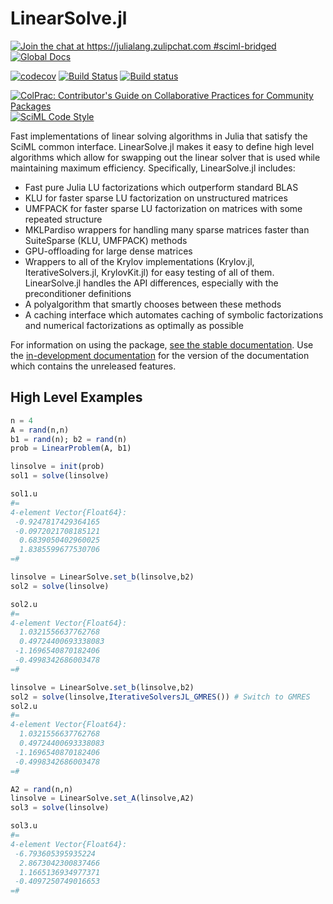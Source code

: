 # LinearSolve.jl

[![Join the chat at https://julialang.zulipchat.com #sciml-bridged](https://img.shields.io/static/v1?label=Zulip&message=chat&color=9558b2&labelColor=389826)](https://julialang.zulipchat.com/#narrow/stream/279055-sciml-bridged)
[![Global Docs](https://img.shields.io/badge/docs-SciML-blue.svg)](https://docs.sciml.ai/LinearSolve/stable/)

[![codecov](https://codecov.io/gh/SciML/LinearSolve.jl/branch/main/graph/badge.svg)](https://app.codecov.io/gh/SciML/LinearSolve.jl)
[![Build Status](https://github.com/SciML/LinearSolvers.jl/workflows/CI/badge.svg)](https://github.com/SciML/LinearSolvers.jl/actions?query=workflow%3ACI)
[![Build status](https://badge.buildkite.com/74699764ce224514c9632e2750e08f77c6d174c5ba7cd38297.svg?branch=main)](https://buildkite.com/julialang/linearsolve-dot-jl)

[![ColPrac: Contributor's Guide on Collaborative Practices for Community Packages](https://img.shields.io/badge/ColPrac-Contributor's%20Guide-blueviolet)](https://github.com/SciML/ColPrac)
[![SciML Code Style](https://img.shields.io/static/v1?label=code%20style&message=SciML&color=9558b2&labelColor=389826)](https://github.com/SciML/SciMLStyle)

Fast implementations of linear solving algorithms in Julia that satisfy the SciML
common interface. LinearSolve.jl makes it easy to define high level algorithms
which allow for swapping out the linear solver that is used while maintaining
maximum efficiency. Specifically, LinearSolve.jl includes:

- Fast pure Julia LU factorizations which outperform standard BLAS
- KLU for faster sparse LU factorization on unstructured matrices
- UMFPACK for faster sparse LU factorization on matrices with some repeated structure
- MKLPardiso wrappers for handling many sparse matrices faster than SuiteSparse (KLU, UMFPACK) methods
- GPU-offloading for large dense matrices
- Wrappers to all of the Krylov implementations (Krylov.jl, IterativeSolvers.jl, KrylovKit.jl) for easy
  testing of all of them. LinearSolve.jl handles the API differences, especially with the preconditioner
  definitions
- A polyalgorithm that smartly chooses between these methods
- A caching interface which automates caching of symbolic factorizations and numerical factorizations
  as optimally as possible

For information on using the package,
[see the stable documentation](https://docs.sciml.ai/LinearSolve/stable/). Use the
[in-development documentation](https://docs.sciml.ai/LinearSolve/dev/) for the version of
the documentation which contains the unreleased features.

## High Level Examples

```julia
n = 4
A = rand(n,n)
b1 = rand(n); b2 = rand(n)
prob = LinearProblem(A, b1)

linsolve = init(prob)
sol1 = solve(linsolve)

sol1.u
#=
4-element Vector{Float64}:
 -0.9247817429364165
 -0.0972021708185121
  0.6839050402960025
  1.8385599677530706
=#

linsolve = LinearSolve.set_b(linsolve,b2)
sol2 = solve(linsolve)

sol2.u
#=
4-element Vector{Float64}:
  1.0321556637762768
  0.49724400693338083
 -1.1696540870182406
 -0.4998342686003478
=#

linsolve = LinearSolve.set_b(linsolve,b2)
sol2 = solve(linsolve,IterativeSolversJL_GMRES()) # Switch to GMRES
sol2.u
#=
4-element Vector{Float64}:
  1.0321556637762768
  0.49724400693338083
 -1.1696540870182406
 -0.4998342686003478
=#

A2 = rand(n,n)
linsolve = LinearSolve.set_A(linsolve,A2)
sol3 = solve(linsolve)

sol3.u
#=
4-element Vector{Float64}:
 -6.793605395935224
  2.8673042300837466
  1.1665136934977371
 -0.4097250749016653
=#
```

